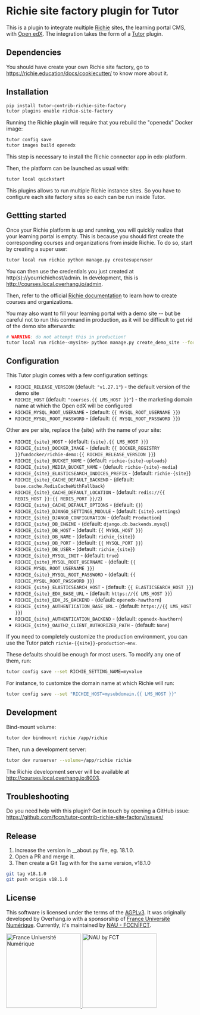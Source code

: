 # Richie site factory plugin for Tutor

This is a plugin to integrate multiple [Richie](https://richie.education/) sites, the learning portal CMS, with [Open edX](https://open.edx.org). The integration takes the form of a [Tutor](https://docs.tutor.overhang.io) plugin.

## Dependencies

You should have create your own Richie site factory, go to https://richie.education/docs/cookiecutter/ to know more about it.


## Installation

```bash
pip install tutor-contrib-richie-site-factory
tutor plugins enable richie-site-factory
```

Running the Richie plugin will require that you rebuild the "openedx" Docker image:

```bash
tutor config save
tutor images build openedx
```

This step is necessary to install the Richie connector app in edx-platform.

Then, the platform can be launched as usual with:

```bash
tutor local quickstart
```

This plugins allows to run multiple Richie instance sites. So you have to configure each site factory sites so each can be run inside Tutor.


## Gettting started

Once your Richie platform is up and running, you will quickly realize that your learning portal is empty. This is because you should first create the corresponding courses and organizations from inside Richie. To do so, start by creating a super user:

```bash
tutor local run richie python manage.py createsuperuser
```

You can then use the credentials you just created at http(s)://yourrichiehost/admin. In development, this is http://courses.local.overhang.io/admin.

Then, refer to the official [Richie documentation](https://richie.education/docs/quick-start) to learn how to create courses and organizations.

You may also want to fill your learning portal with a demo site -- but be careful not to run this command in production, as it will be difficult to get rid of the demo site afterwards:

```bash
# WARNING: do not attempt this in production!
tutor local run richie-<mysite> python manage.py create_demo_site --force
```


## Configuration

This Tutor plugin comes with a few configuration settings:

- `RICHIE_RELEASE_VERSION` (default: `"v1.27.1"`) - the default version of the demo site
- `RICHIE_HOST` (default: `"courses.{{ LMS_HOST }}"`) - the marketing domain name at which the Open edX will be configured
- `RICHIE_MYSQL_ROOT_USERNAME` - (default: `{{ MYSQL_ROOT_USERNAME }}`)
- `RICHIE_MYSQL_ROOT_PASSWORD` - (default: `{{ MYSQL_ROOT_PASSWORD }}`)

Other are per site, replace the {site} with the name of your site:

- `RICHIE_{site}_HOST` - (default: `{site}.{{ LMS_HOST }}`)
- `RICHIE_{site}_DOCKER_IMAGE` - (default: `{{ DOCKER_REGISTRY }}fundocker/richie-demo:{{ RICHIE_RELEASE_VERSION }}`)
- `RICHIE_{site}_BUCKET_NAME` - (default: `richie-{site}-uploads`)
- `RICHIE_{site}_MEDIA_BUCKET_NAME` - (default: `richie-{site}-media`)
- `RICHIE_{site}_ELASTICSEARCH_INDICES_PREFIX` - (default: `richie-{site}`)
- `RICHIE_{site}_CACHE_DEFAULT_BACKEND` - (default: `base.cache.RedisCacheWithFallback`)
- `RICHIE_{site}_CACHE_DEFAULT_LOCATION` - (default: `redis://{{ REDIS_HOST }}:{{ REDIS_PORT }}/2`)
- `RICHIE_{site}_CACHE_DEFAULT_OPTIONS` - (default: `{}`)
- `RICHIE_{site}_DJANGO_SETTINGS_MODULE` - (default: `{site}.settings`)
- `RICHIE_{site}_DJANGO_CONFIGURATION` - (default: `Production`)
- `RICHIE_{site}_DB_ENGINE` - (default: `django.db.backends.mysql`)
- `RICHIE_{site}_DB_HOST` - (default: `{{ MYSQL_HOST }}`)
- `RICHIE_{site}_DB_NAME` - (default: `richie_{site}`)
- `RICHIE_{site}_DB_PORT` - (default: `{{ MYSQL_PORT }}`)
- `RICHIE_{site}_DB_USER` - (default: `richie_{site}`)
- `RICHIE_{site}_MYSQL_INIT` - (default: `true`)
- `RICHIE_{site}_MYSQL_ROOT_USERNAME` - (default: `{{ RICHIE_MYSQL_ROOT_USERNAME }}`)
- `RICHIE_{site}_MYSQL_ROOT_PASSWORD` - (default: `{{ RICHIE_MYSQL_ROOT_PASSWORD }}`)
- `RICHIE_{site}_ELASTICSEARCH_HOST` - (default: `{{ ELASTICSEARCH_HOST }}`)
- `RICHIE_{site}_EDX_BASE_URL` - (default: `https://{{ LMS_HOST }}`)
- `RICHIE_{site}_EDX_JS_BACKEND` - (default: `openedx-hawthorn`)
- `RICHIE_{site}_AUTHENTICATION_BASE_URL` - (default: `https://{{ LMS_HOST }}`)
- `RICHIE_{site}_AUTHENTICATION_BACKEND` - (default: `openedx-hawthorn`)
- `RICHIE_{site}_OAUTH2_CLIENT_AUTHORIZED_PATH` - (default: `None`)

If you need to completely customize the production environment, you can use the Tutor patch `richie-{{site}}-production-env`.

These defaults should be enough for most users. To modify any one of them, run:

```bash
tutor config save --set RICHIE_SETTING_NAME=myvalue
```

For instance, to customize the domain name at which Richie will run:

```bash
tutor config save --set "RICHIE_HOST=mysubdomain.{{ LMS_HOST }}"
```


## Development

Bind-mount volume:

```bash
tutor dev bindmount richie /app/richie
```

Then, run a development server:

```bash
tutor dev runserver --volume=/app/richie richie
```

The Richie development server will be available at http://courses.local.overhang.io:8003.


## Troubleshooting

Do you need help with this plugin? Get in touch by opening a GitHub issue: https://github.com/fccn/tutor-contrib-richie-site-factory/issues/


## Release

1. Increase the version in __about.py file, eg. 18.1.0.
2. Open a PR and merge it.
3. Then create a Git Tag with for the same version, v18.1.0

```bash
git tag v18.1.0
git push origin v18.1.0
```

## License

This software is licensed under the terms of the [AGPLv3](https://www.gnu.org/licenses/agpl-3.0.en.html). It was originally developed by Overhang.io with a sponsorship of [France Université Numérique](https://github.com/openfun). Currently, it's maintained by [NAU - FCCN|FCT](https://github.com/fccn).

<a href="https://www.fun-mooc.fr">
    <img alt="France Université Numérique" src="https://www.fun-mooc.fr/static/richie/images/logo-en.svg" width="200px" />
</a>

<a href="www.nau.edu.pt">
    <img alt="NAU by FCT" src="https://nau-prod-richie-nau-static-assets.rgw.nau.fccn.pt/static/richie/images/logo_nau_by_fccn_fct.3bc3aeaa7201.svg" width="200px" />
</a>
